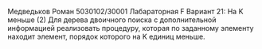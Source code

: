 Медведьков Роман 5030102/30001
Лабараторная F
Вариант 21: На K меньше (2)
Для дерева двоичного поиска с дополнительной информацией реализовать процедуру, которая по
заданному элементу находит элемент, порядок которого на K единиц меньше.
